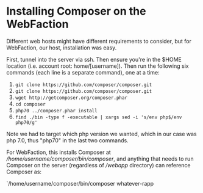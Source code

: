 # Installing Composer on the WebFaction

Different web hosts might have different requirements to consider, but for WebFaction, our host, installation was easy.

First, tunnel into the server via ssh. Then ensure you're in the $HOME location (i.e. account root: home/[username]). Then run the following six commands (each line is a separate command), one at a time:

1. `git clone https://github.com/composer/composer.git`
1. `git clone https://github.com/composer/composer.git`
1. `wget http://getcomposer.org/composer.phar`
1. `cd composer`
1. `php70 ../composer.phar install`
1. `find ./bin -type f -executable | xargs sed -i 's/env php$/env php70/g'`

Note we had to target which php version we wanted, which in our case was php 7.0, thus "php70" in the last two commands.

For WebFaction, this installs Composer at _/home/username/composer/bin/composer_, and anything that needs to run Composer on the server (regardless of _/webapp_ directory) can reference Composer as:

`/home/username/composer/bin/composer whatever-rapp
